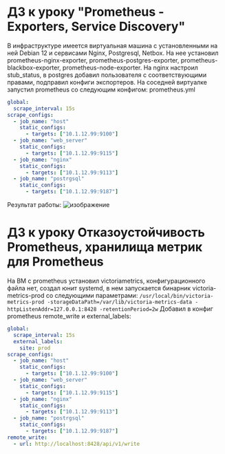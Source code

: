 # ДЗ к уроку "Prometheus - Exporters, Service Discovery"

В инфраструктуре имеется виртуальная машина с установленными на ней Debian 12 и сервисами Nginx, Postgresql, Netbox.
На нее установил prometheus-nginx-exporter, prometheus-postgres-exporter, prometheus-blackbox-exporter, prometheus-node-exporter.
На nginx настроил stub_status, в postgres добавил пользователя с соответствующими правами, подправил конфиги экспортеров.
На соседней виртуалке запустил prometheus со следующим конфигом:
prometheus.yml
```yaml
global:
  scrape_interval: 15s
scrape_configs:
  - job_name: "host"
    static_configs:
      - targets: ["10.1.12.99:9100"]
  - job_name: "web_server"
    static_configs:
      - targets: ["10.1.12.99:9115"]
  - job_name: "nginx"
    static_configs:
      - targets: ["10.1.12.99:9113"]
  - job_name: "postrgsql"
    static_configs:
      - targets: ["10.1.12.99:9187"]
```
Результат работы:
![изображение](https://github.com/user-attachments/assets/5fabd84f-a7f3-493f-994d-33bcbf97e61d)

# ДЗ к уроку Отказоустойчивость Prometheus, хранилища метрик для Prometheus
На ВМ с prometheus установил victoriametrics, конфигурационного файла нет, создал юнит systemd, в нем запускается бинарник victoria-metrics-prod со следующими параметрами:
`/usr/local/bin/victoria-metrics-prod -storageDataPath=/var/lib/victoria-metrics-data -httpListenAddr=127.0.0.1:8428 -retentionPeriod=2w`
Добавил в конфиг prometheus remote_write и external_labels:
```yaml
global:
  scrape_interval: 15s
  external_labels:
    site: prod
scrape_configs:
  - job_name: "host"
    static_configs:
      - targets: ["10.1.12.99:9100"]
  - job_name: "web_server"
    static_configs:
      - targets: ["10.1.12.99:9115"]
  - job_name: "nginx"
    static_configs:
      - targets: ["10.1.12.99:9113"]
  - job_name: "postrgsql"
    static_configs:
      - targets: ["10.1.12.99:9187"]
remote_write:
  - url: http://localhost:8428/api/v1/write
```
